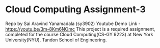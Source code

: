 # Cloud Computing Assignment-3 
Repo by Sai Aravind Yanamadala (sy3902)
Youtube Demo Link - https://youtu.be/3m-8Km6NOmc
This project is a required assignment, completed for the course Cloud Computing(CS-GY 9223) at New York University(NYU), Tandon School of Engineering.
